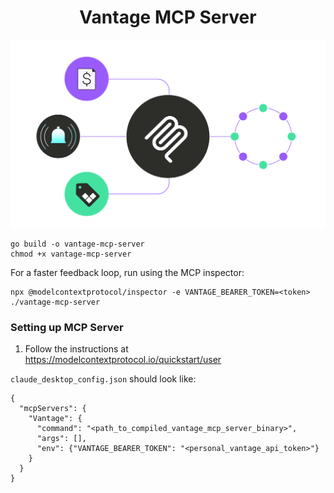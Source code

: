 <div align="center">

# Vantage MCP Server

<img src="static/img/MCP.png" alt="image" width="600" height="auto">
</div> 


```
go build -o vantage-mcp-server
chmod +x vantage-mcp-server
```

For a faster feedback loop, run using the MCP inspector:
```
npx @modelcontextprotocol/inspector -e VANTAGE_BEARER_TOKEN=<token> ./vantage-mcp-server
```

### Setting up MCP Server

1. Follow the instructions at https://modelcontextprotocol.io/quickstart/user

`claude_desktop_config.json` should look like:
```
{
  "mcpServers": {
    "Vantage": {
      "command": "<path_to_compiled_vantage_mcp_server_binary>",
      "args": [],
      "env": {"VANTAGE_BEARER_TOKEN": "<personal_vantage_api_token>"}
    }
  }
}
```
